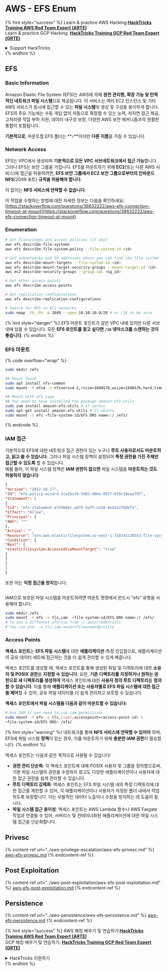 # AWS - EFS Enum

{% hint style="success" %}
Learn & practice AWS Hacking:<img src="../../../.gitbook/assets/image (1) (1) (1).png" alt="" data-size="line">[**HackTricks Training AWS Red Team Expert (ARTE)**](https://training.hacktricks.xyz/courses/arte)<img src="../../../.gitbook/assets/image (1) (1) (1).png" alt="" data-size="line">\
Learn & practice GCP Hacking: <img src="../../../.gitbook/assets/image (2).png" alt="" data-size="line">[**HackTricks Training GCP Red Team Expert (GRTE)**<img src="../../../.gitbook/assets/image (2).png" alt="" data-size="line">](https://training.hacktricks.xyz/courses/grte)

<details>

<summary>Support HackTricks</summary>

* Check the [**subscription plans**](https://github.com/sponsors/carlospolop)!
* **Join the** 💬 [**Discord group**](https://discord.gg/hRep4RUj7f) or the [**telegram group**](https://t.me/peass) or **follow** us on **Twitter** 🐦 [**@hacktricks\_live**](https://twitter.com/hacktricks_live)**.**
* **Share hacking tricks by submitting PRs to the** [**HackTricks**](https://github.com/carlospolop/hacktricks) and [**HackTricks Cloud**](https://github.com/carlospolop/hacktricks-cloud) github repos.

</details>
{% endhint %}

## EFS

### Basic Information

Amazon Elastic File System (EFS)는 AWS에 의해 **완전 관리형, 확장 가능 및 탄력적인 네트워크 파일 시스템**으로 제공됩니다. 이 서비스는 여러 EC2 인스턴스 및 기타 AWS 서비스가 동시에 접근할 수 있는 **파일 시스템**의 생성 및 구성을 용이하게 합니다. EFS의 주요 기능에는 수동 개입 없이 자동으로 확장할 수 있는 능력, 저지연 접근 제공, 고처리량 작업 부하 지원, 데이터 내구성 보장, 다양한 AWS 보안 메커니즘과의 원활한 통합이 포함됩니다.

**기본적으로**, 마운트할 EFS 폴더는 **`/`**이지만 **다른 이름**을 가질 수 있습니다.

### Network Access

EFS는 VPC에서 생성되며 **기본적으로 모든 VPC 서브네트워크에서 접근 가능**합니다. 그러나 EFS는 보안 그룹을 가집니다. EFS를 마운트하기 위해 **EC2**(또는 다른 AWS 서비스)에 접근을 허용하려면, **EFS 보안 그룹에서 EC2 보안 그룹으로부터의 인바운드 NFS**(2049 포트) **규칙을 허용해야 합니다**.

이 없이는 **NFS 서비스에 연락할 수 없습니다**.

이 작업을 수행하는 방법에 대한 자세한 정보는 다음을 확인하세요: [https://stackoverflow.com/questions/38632222/aws-efs-connection-timeout-at-mount](https://stackoverflow.com/questions/38632222/aws-efs-connection-timeout-at-mount)

### Enumeration
```bash
# Get filesystems and access policies (if any)
aws efs describe-file-systems
aws efs describe-file-system-policy --file-system-id <id>

# Get subnetworks and IP addresses where you can find the file system
aws efs describe-mount-targets --file-system-id <id>
aws efs describe-mount-target-security-groups --mount-target-id <id>
aws ec2 describe-security-groups --group-ids <sg_id>

# Get other access points
aws efs describe-access-points

# Get replication configurations
aws efs describe-replication-configurations

# Search for NFS in EC2 networks
sudo nmap -T4 -Pn -p 2049 --open 10.10.10.0/20 # or /16 to be sure
```
{% hint style="danger" %}
EFS 마운트 포인트가 같은 VPC 내에 있지만 다른 서브넷에 있을 수 있습니다. 모든 **EFS 포인트를 찾고 싶다면 `/16` 넷마스크를 스캔하는 것이 좋습니다**.
{% endhint %}

### EFS 마운트

{% code overflow="wrap" %}
```bash
sudo mkdir /efs

## Mount found
sudo apt install nfs-common
sudo mount -t nfs4 -o nfsvers=4.1,rsize=1048576,wsize=1048576,hard,timeo=600,retrans=2,noresvport <IP>:/ /efs

## Mount with efs type
## You need to have installed the package amazon-efs-utils
sudo yum install amazon-efs-utils # If centos
sudo apt-get install amazon-efs-utils # If ubuntu
sudo mount -t efs <file-system-id/EFS DNS name>:/ /efs/
```
{% endcode %}

### IAM 접근

기본적으로 EFS에 대한 네트워크 접근 권한이 있는 누구나 **루트 사용자로서도 마운트하고, 읽고 쓸 수 있습니다**. 그러나 파일 시스템 정책이 설정되어 **특정 권한을 가진 주체만 접근할 수 있도록** 할 수 있습니다.\
예를 들어, 이 파일 시스템 정책은 **IAM 권한이 없으면** 파일 시스템을 **마운트하는 것도 허용하지 않습니다**:
```json
{
"Version": "2012-10-17",
"Id": "efs-policy-wizard-2ca2ba76-5d83-40be-8557-8f6c19eaa797",
"Statement": [
{
"Sid": "efs-statement-e7f4b04c-ad75-4a7f-a316-4e5d12f0dbf5",
"Effect": "Allow",
"Principal": {
"AWS": "*"
},
"Action": "",
"Resource": "arn:aws:elasticfilesystem:us-east-1:318142138553:file-system/fs-0ab66ad201b58a018",
"Condition": {
"Bool": {
"elasticfilesystem:AccessedViaMountTarget": "true"
}
}
}
]
}
```
또한 이는 **익명 접근을 방지**합니다:

<figure><img src="../../../.gitbook/assets/image (278).png" alt=""><figcaption></figcaption></figure>

IAM으로 보호된 파일 시스템을 마운트하려면 마운트 명령에서 반드시 "efs" 유형을 사용해야 합니다:
```bash
sudo mkdir /efs
sudo mount -t efs -o tls,iam  <file-system-id/EFS DNS name>:/ /efs/
# To use a different pforile from ~/.aws/credentials
# You can use: -o tls,iam,awsprofile=namedprofile
```
### Access Points

**액세스 포인트**는 **EFS 파일 시스템**에 대한 **애플리케이션**-특정 진입점으로, 애플리케이션이 공유 데이터 세트에 접근하는 것을 더 쉽게 관리할 수 있게 해줍니다.

액세스 포인트를 생성할 때, 액세스 포인트를 통해 생성된 파일 및 디렉토리에 대한 **소유자 및 POSIX 권한**을 **지정할 수 있습니다**. 또한, **기존 디렉토리를 지정하거나 원하는 권한으로 새 디렉토리를 생성하여** 액세스 포인트에 대한 **사용자 정의 루트 디렉토리**를 **정의할 수 있습니다**. 이를 통해 **애플리케이션 또는 사용자별로 EFS 파일 시스템에 대한 접근을 제어**할 수 있어, 공유 파일 데이터를 더 쉽게 관리하고 보호할 수 있습니다.

**액세스 포인트에서 파일 시스템을 다음과 같이 마운트할 수 있습니다:**
```bash
# Use IAM if you need to use iam permissions
sudo mount -t efs -o tls,[iam],accesspoint=<access-point-id> \
<file-system-id/EFS DNS> /efs/
```
{% hint style="warning" %}
네트워크를 통해 **NFS 서비스에 연락할 수 있어야** 하며, EFS에 파일 시스템 **정책**이 있는 경우, 이를 마운트하기 위해 **충분한 IAM 권한**이 필요합니다.
{% endhint %}

액세스 포인트는 다음과 같은 목적으로 사용될 수 있습니다:

* **권한 관리 단순화**: 각 액세스 포인트에 대해 POSIX 사용자 및 그룹을 정의함으로써, 기본 파일 시스템의 권한을 수정하지 않고도 다양한 애플리케이션이나 사용자에 대한 접근 권한을 쉽게 관리할 수 있습니다.
* **루트 디렉토리 강제화**: 액세스 포인트는 EFS 파일 시스템 내의 특정 디렉토리에 대한 접근을 제한할 수 있어, 각 애플리케이션이나 사용자가 지정된 폴더 내에서 작업하도록 보장합니다. 이는 우발적인 데이터 노출이나 수정을 방지하는 데 도움이 됩니다.
* **파일 시스템 접근 용이성**: 액세스 포인트는 AWS Lambda 함수나 AWS Fargate 작업과 연결될 수 있어, 서버리스 및 컨테이너화된 애플리케이션에 대한 파일 시스템 접근을 단순화합니다.

## Privesc

{% content-ref url="../aws-privilege-escalation/aws-efs-privesc.md" %}
[aws-efs-privesc.md](../aws-privilege-escalation/aws-efs-privesc.md)
{% endcontent-ref %}

## Post Exploitation

{% content-ref url="../aws-post-exploitation/aws-efs-post-exploitation.md" %}
[aws-efs-post-exploitation.md](../aws-post-exploitation/aws-efs-post-exploitation.md)
{% endcontent-ref %}

## Persistence

{% content-ref url="../aws-persistence/aws-efs-persistence.md" %}
[aws-efs-persistence.md](../aws-persistence/aws-efs-persistence.md)
{% endcontent-ref %}

{% hint style="success" %}
AWS 해킹 배우기 및 연습하기:<img src="../../../.gitbook/assets/image (1) (1) (1).png" alt="" data-size="line">[**HackTricks Training AWS Red Team Expert (ARTE)**](https://training.hacktricks.xyz/courses/arte)<img src="../../../.gitbook/assets/image (1) (1) (1).png" alt="" data-size="line">\
GCP 해킹 배우기 및 연습하기: <img src="../../../.gitbook/assets/image (2).png" alt="" data-size="line">[**HackTricks Training GCP Red Team Expert (GRTE)**<img src="../../../.gitbook/assets/image (2).png" alt="" data-size="line">](https://training.hacktricks.xyz/courses/grte)

<details>

<summary>HackTricks 지원하기</summary>

* [**구독 계획**](https://github.com/sponsors/carlospolop) 확인하기!
* **💬 [**Discord 그룹**](https://discord.gg/hRep4RUj7f) 또는 [**텔레그램 그룹**](https://t.me/peass)에 참여하거나, **Twitter** 🐦 [**@hacktricks\_live**](https://twitter.com/hacktricks_live)**를 팔로우하세요.**
* **[**HackTricks**](https://github.com/carlospolop/hacktricks) 및 [**HackTricks Cloud**](https://github.com/carlospolop/hacktricks-cloud) 깃허브 리포에 PR을 제출하여 해킹 팁을 공유하세요.**

</details>
{% endhint %}
